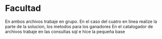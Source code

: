 # Facultad

En ambos archivos trabaje en grupo.
En el caso del cuatro en linea realize la parte de la solucion, los metodos para los ganadores
En el catalogador de archivos trabaje en las consultas sql e hice la pequeña base
